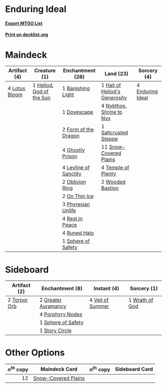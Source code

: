 # Enduring Ideal

#### [Export MTGO List](../collection/Enduring%20Ideal/Enduring%20Ideal.txt)
#### [Print on decklist.org](http://decklist.org/?deckmain=1%09Banishing%20Light%0A1%09Dovescape%0A4%09Enduring%20Ideal%0A2%09Form%20of%20the%20Dragon%0A4%09Ghostly%20Prison%0A1%09Hall%20of%20Heliod's%20Generosity%0A1%09Heliod,%20God%20of%20the%20Sun%0A4%09Leyline%20of%20Sanctity%0A4%09Lotus%20Bloom%0A4%09Nykthos,%20Shrine%20to%20Nyx%0A2%09Oblivion%20Ring%0A2%09On%20Thin%20Ice%0A3%09Phyrexian%20Unlife%0A4%09Rest%20in%20Peace%0A4%09Runed%20Halo%0A1%09Saltcrusted%20Steppe%0A11%09Snow-Covered%20Plains%0A1%09Sphere%20of%20Safety%0A4%09Temple%20of%20Plenty%0A2%09Wooded%20Bastion&deckside=2%09Greater%20Auramancy%0A4%09Porphyry%20Nodes%0A1%09Sphere%20of%20Safety%0A1%09Story%20Circle%0A2%09Torpor%20Orb%0A4%09Veil%20of%20Summer%0A1%09Wrath%20of%20God)
# Maindeck

|                                      Artifact (4)                                      |                                           Creature (1)                                            |                                        Enchantment (28)                                        |                                               Land (23)                                                |                                       Sorcery (4)                                        |
|----------------------------------------------------------------------------------------|---------------------------------------------------------------------------------------------------|------------------------------------------------------------------------------------------------|--------------------------------------------------------------------------------------------------------|------------------------------------------------------------------------------------------|
|4 [Lotus Bloom](http://gatherer.wizards.com/Pages/Card/Details.aspx?multiverseid=370562)|1 [Heliod, God of the Sun](http://gatherer.wizards.com/Pages/Card/Details.aspx?multiverseid=373524)|1 [Banishing Light](http://gatherer.wizards.com/Pages/Card/Details.aspx?multiverseid=405135)    |1 [Hall of Heliod's Generosity](http://gatherer.wizards.com/Pages/Card/Details.aspx?multiverseid=464190)|4 [Enduring Ideal](http://gatherer.wizards.com/Pages/Card/Details.aspx?multiverseid=87598)|
|                                                                                        |                                                                                                   |1 [Dovescape](http://gatherer.wizards.com/Pages/Card/Details.aspx?multiverseid=107428)          |4 [Nykthos, Shrine to Nyx](http://gatherer.wizards.com/Pages/Card/Details.aspx?multiverseid=373713)     |                                                                                          |
|                                                                                        |                                                                                                   |2 [Form of the Dragon](http://gatherer.wizards.com/Pages/Card/Details.aspx?multiverseid=84068)  |1 [Saltcrusted Steppe](http://gatherer.wizards.com/Pages/Card/Details.aspx?multiverseid=376479)         |                                                                                          |
|                                                                                        |                                                                                                   |4 [Ghostly Prison](http://gatherer.wizards.com/Pages/Card/Details.aspx?multiverseid=420683)     |11 [Snow-Covered Plains](http://gatherer.wizards.com/Pages/Card/Details.aspx?multiverseid=121267)       |                                                                                          |
|                                                                                        |                                                                                                   |4 [Leyline of Sanctity](http://gatherer.wizards.com/Pages/Card/Details.aspx?multiverseid=204993)|4 [Temple of Plenty](http://gatherer.wizards.com/Pages/Card/Details.aspx?multiverseid=378537)           |                                                                                          |
|                                                                                        |                                                                                                   |2 [Oblivion Ring](http://gatherer.wizards.com/Pages/Card/Details.aspx?multiverseid=174909)      |2 [Wooded Bastion](http://gatherer.wizards.com/Pages/Card/Details.aspx?multiverseid=409561)             |                                                                                          |
|                                                                                        |                                                                                                   |2 [On Thin Ice](http://gatherer.wizards.com/Pages/Card/Details.aspx?multiverseid=463969)        |                                                                                                        |                                                                                          |
|                                                                                        |                                                                                                   |3 [Phyrexian Unlife](http://gatherer.wizards.com/Pages/Card/Details.aspx?multiverseid=218058)   |                                                                                                        |                                                                                          |
|                                                                                        |                                                                                                   |4 [Rest in Peace](http://gatherer.wizards.com/Pages/Card/Details.aspx?multiverseid=442021)      |                                                                                                        |                                                                                          |
|                                                                                        |                                                                                                   |4 [Runed Halo](http://gatherer.wizards.com/Pages/Card/Details.aspx?multiverseid=154005)         |                                                                                                        |                                                                                          |
|                                                                                        |                                                                                                   |1 [Sphere of Safety](http://gatherer.wizards.com/Pages/Card/Details.aspx?multiverseid=420694)   |                                                                                                        |                                                                                          |


# Sideboard

|                                     Artifact (2)                                      |                                       Enchantment (8)                                        |                                        Instant (4)                                        |                                       Sorcery (1)                                       |
|---------------------------------------------------------------------------------------|----------------------------------------------------------------------------------------------|-------------------------------------------------------------------------------------------|-----------------------------------------------------------------------------------------|
|2 [Torpor Orb](http://gatherer.wizards.com/Pages/Card/Details.aspx?multiverseid=233069)|2 [Greater Auramancy](http://gatherer.wizards.com/Pages/Card/Details.aspx?multiverseid=147425)|4 [Veil of Summer](http://gatherer.wizards.com/Pages/Card/Details.aspx?multiverseid=466952)|1 [Wrath of God](http://gatherer.wizards.com/Pages/Card/Details.aspx?multiverseid=129808)|
|                                                                                       |4 [Porphyry Nodes](http://gatherer.wizards.com/Pages/Card/Details.aspx?multiverseid=124470)   |                                                                                           |                                                                                         |
|                                                                                       |1 [Sphere of Safety](http://gatherer.wizards.com/Pages/Card/Details.aspx?multiverseid=420694) |                                                                                           |                                                                                         |
|                                                                                       |1 [Story Circle](http://gatherer.wizards.com/Pages/Card/Details.aspx?multiverseid=129748)     |                                                                                           |                                                                                         |


# Other Options

|*n*<sup>th</sup> copy|                                        Maindeck Card                                         |*n*<sup>th</sup> copy|Sideboard Card|
|--------------------:|----------------------------------------------------------------------------------------------|---------------------|--------------|
|                   12|[Snow-Covered Plains](http://gatherer.wizards.com/Pages/Card/Details.aspx?multiverseid=121267)|                     |              |

